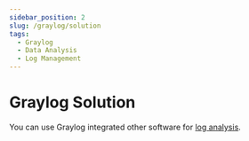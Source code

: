 ```yaml
---
sidebar_position: 2
slug: /graylog/solution
tags:
  - Graylog
  - Data Analysis
  - Log Management
---
```


# Graylog Solution

You can use Graylog integrated other software for [log analysis](https://www.graylog.org/).
